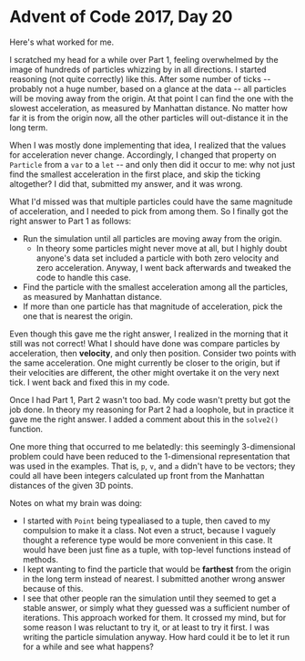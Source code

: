 # Advent of Code 2017, Day 20

Here's what worked for me.

I scratched my head for a while over Part 1, feeling overwhelmed by the image of hundreds of particles whizzing by in all directions.  I started reasoning (not quite correctly) like this.  After some number of ticks -- probably not a huge number, based on a glance at the data -- all particles will be moving away from the origin.  At that point I can find the one with the slowest acceleration, as measured by Manhattan distance.  No matter how far it is from the origin now, all the other particles will out-distance it in the long term.

When I was mostly done implementing that idea, I realized that the values for acceleration never change.  Accordingly, I changed that property on `Particle` from a `var` to a `let` -- and only then did it occur to me: why not just find the smallest acceleration in the first place, and skip the ticking altogether?  I did that, submitted my answer, and it was wrong.

What I'd missed was that multiple particles could have the same magnitude of acceleration, and I needed to pick from among them.  So I finally got the right answer to Part 1 as follows:

- Run the simulation until all particles are moving away from the origin.
	- In theory some particles might never move at all, but I highly doubt anyone's data set included a particle with both zero velocity and zero acceleration.  Anyway, I went back afterwards and tweaked the code to handle this case.
- Find the particle with the smallest acceleration among all the particles, as measured by Manhattan distance.
- If more than one particle has that magnitude of acceleration, pick the one that is nearest the origin.

Even though this gave me the right answer, I realized in the morning that it still was not correct!  What I should have done was compare particles by acceleration, then **velocity**, and only then position.  Consider two points with the same acceleration.  One might currently be closer to the origin, but if their velocities are different, the other might overtake it on the very next tick.  I went back and fixed this in my code.

Once I had Part 1, Part 2 wasn't too bad.  My code wasn't pretty but got the job done.  In theory my reasoning for Part 2 had a loophole, but in practice it gave me the right answer.  I added a comment about this in the `solve2()` function.

One more thing that occurred to me belatedly: this seemingly 3-dimensional problem could have been reduced to the 1-dimensional representation that was used in the examples.  That is, `p`, `v`, and `a` didn't have to be vectors; they could all have been integers calculated up front from the Manhattan distances of the given 3D points.

Notes on what my brain was doing:

- I started with `Point` being typealiased to a tuple, then caved to my compulsion to make it a class.  Not even a struct, because I vaguely thought a reference type would be more convenient in this case.  It would have been just fine as a tuple, with top-level functions instead of methods.
- I kept wanting to find the particle that would be **farthest** from the origin in the long term instead of nearest.  I submitted another wrong answer because of this.
- I see that other people ran the simulation until they seemed to get a stable answer, or simply what they guessed was a sufficient number of iterations.  This approach worked for them.  It crossed my mind, but for some reason I was reluctant to try it, or at least to try it first.  I was writing the particle simulation anyway.  How hard could it be to let it run for a while and see what happens?

